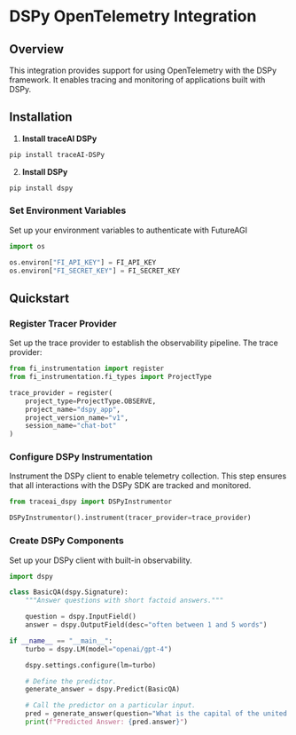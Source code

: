 # DSPy OpenTelemetry Integration

## Overview
This integration provides support for using OpenTelemetry with the DSPy framework. It enables tracing and monitoring of applications built with DSPy.

## Installation

1. **Install traceAI DSPy**

```bash
pip install traceAI-DSPy
```

2. **Install DSPy**
```bash
pip install dspy
```


### Set Environment Variables
Set up your environment variables to authenticate with FutureAGI

```python
import os

os.environ["FI_API_KEY"] = FI_API_KEY
os.environ["FI_SECRET_KEY"] = FI_SECRET_KEY
```

## Quickstart

### Register Tracer Provider
Set up the trace provider to establish the observability pipeline. The trace provider:

```python
from fi_instrumentation import register
from fi_instrumentation.fi_types import ProjectType

trace_provider = register(
    project_type=ProjectType.OBSERVE,
    project_name="dspy_app",
    project_version_name="v1",
    session_name="chat-bot"
)
```

### Configure DSPy Instrumentation
Instrument the DSPy client to enable telemetry collection. This step ensures that all interactions with the DSPy SDK are tracked and monitored.

```python
from traceai_dspy import DSPyInstrumentor

DSPyInstrumentor().instrument(tracer_provider=trace_provider)
```

### Create DSPy Components
Set up your DSPy client with built-in observability.

```python
import dspy

class BasicQA(dspy.Signature):
    """Answer questions with short factoid answers."""

    question = dspy.InputField()
    answer = dspy.OutputField(desc="often between 1 and 5 words")

if __name__ == "__main__":
    turbo = dspy.LM(model="openai/gpt-4")

    dspy.settings.configure(lm=turbo)

    # Define the predictor.
    generate_answer = dspy.Predict(BasicQA)

    # Call the predictor on a particular input.
    pred = generate_answer(question="What is the capital of the united states?")
    print(f"Predicted Answer: {pred.answer}")
```

